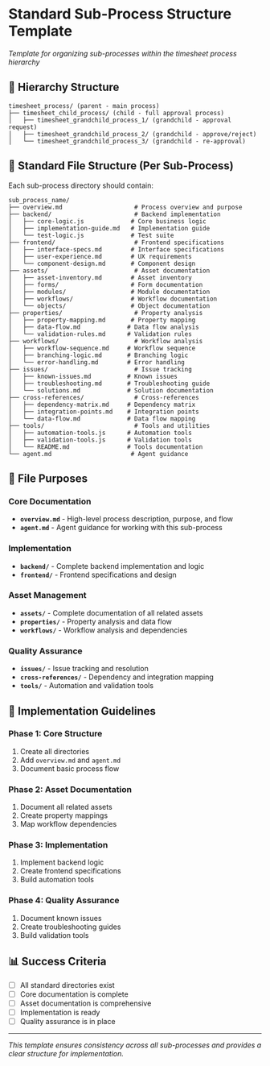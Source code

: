 # Standard Sub-Process Structure Template

*Template for organizing sub-processes within the timesheet process hierarchy*

## 🎯 **Hierarchy Structure**

```
timesheet_process/ (parent - main process)
├── timesheet_child_process/ (child - full approval process)
│   ├── timesheet_grandchild_process_1/ (grandchild - approval request)
│   ├── timesheet_grandchild_process_2/ (grandchild - approve/reject)
│   └── timesheet_grandchild_process_3/ (grandchild - re-approval)
```

## 📁 **Standard File Structure (Per Sub-Process)**

Each sub-process directory should contain:

```
sub_process_name/
├── overview.md                    # Process overview and purpose
├── backend/                       # Backend implementation
│   ├── core-logic.js             # Core business logic
│   ├── implementation-guide.md   # Implementation guide
│   └── test-logic.js             # Test suite
├── frontend/                      # Frontend specifications
│   ├── interface-specs.md        # Interface specifications
│   ├── user-experience.md        # UX requirements
│   └── component-design.md       # Component design
├── assets/                        # Asset documentation
│   ├── asset-inventory.md        # Asset inventory
│   ├── forms/                    # Form documentation
│   ├── modules/                  # Module documentation
│   ├── workflows/                # Workflow documentation
│   └── objects/                  # Object documentation
├── properties/                    # Property analysis
│   ├── property-mapping.md       # Property mapping
│   ├── data-flow.md             # Data flow analysis
│   └── validation-rules.md      # Validation rules
├── workflows/                     # Workflow analysis
│   ├── workflow-sequence.md     # Workflow sequence
│   ├── branching-logic.md       # Branching logic
│   └── error-handling.md        # Error handling
├── issues/                        # Issue tracking
│   ├── known-issues.md          # Known issues
│   ├── troubleshooting.md       # Troubleshooting guide
│   └── solutions.md             # Solution documentation
├── cross-references/              # Cross-references
│   ├── dependency-matrix.md     # Dependency matrix
│   ├── integration-points.md    # Integration points
│   └── data-flow.md             # Data flow mapping
├── tools/                         # Tools and utilities
│   ├── automation-tools.js      # Automation tools
│   ├── validation-tools.js      # Validation tools
│   └── README.md                # Tools documentation
└── agent.md                      # Agent guidance
```

## 🎯 **File Purposes**

### **Core Documentation**
- **`overview.md`** - High-level process description, purpose, and flow
- **`agent.md`** - Agent guidance for working with this sub-process

### **Implementation**
- **`backend/`** - Complete backend implementation and logic
- **`frontend/`** - Frontend specifications and design

### **Asset Management**
- **`assets/`** - Complete documentation of all related assets
- **`properties/`** - Property analysis and data flow
- **`workflows/`** - Workflow analysis and dependencies

### **Quality Assurance**
- **`issues/`** - Issue tracking and resolution
- **`cross-references/`** - Dependency and integration mapping
- **`tools/`** - Automation and validation tools

## 🔄 **Implementation Guidelines**

### **Phase 1: Core Structure**
1. Create all directories
2. Add `overview.md` and `agent.md`
3. Document basic process flow

### **Phase 2: Asset Documentation**
1. Document all related assets
2. Create property mappings
3. Map workflow dependencies

### **Phase 3: Implementation**
1. Implement backend logic
2. Create frontend specifications
3. Build automation tools

### **Phase 4: Quality Assurance**
1. Document known issues
2. Create troubleshooting guides
3. Build validation tools

## 📊 **Success Criteria**

- [ ] All standard directories exist
- [ ] Core documentation is complete
- [ ] Asset documentation is comprehensive
- [ ] Implementation is ready
- [ ] Quality assurance is in place

---

*This template ensures consistency across all sub-processes and provides a clear structure for implementation.*
